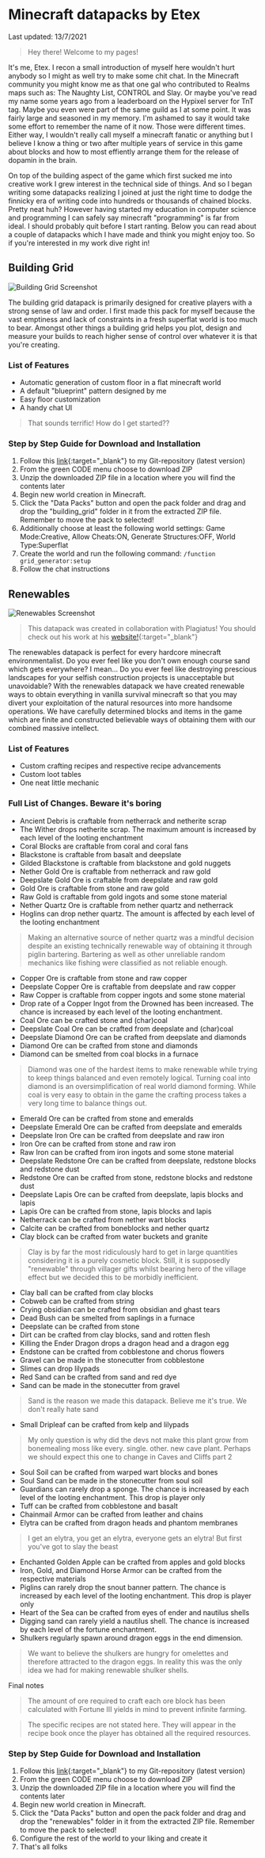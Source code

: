# Minecraft datapacks by Etex

Last updated: 13/7/2021

>Hey there!
>Welcome to my pages!

It's me, Etex. I recon a small introduction of myself here wouldn't hurt anybody so I might as well try to make some chit chat. In the Minecraft community you might know me as that one gal who contributed to Realms maps such as: The Naughty List, CONTROL and Slay. Or maybe you've read my name some years ago from a leaderboard on the Hypixel server for TnT tag. Maybe you even were part of the same guild as I at some point. It was fairly large and seasoned in my memory. I'm ashamed to say it would take some effort to remember the name of it now. Those were different times. Either way, I wouldn't really call myself a minecraft fanatic or anything but I believe I know a thing or two after multiple years of service in this game about blocks and how to most effiently arrange them for the release of dopamin in the brain.

On top of the building aspect of the game which first sucked me into creative work I grew interest in the technical side of things. And so I began writing some datapacks realizing I joined at just the right time to dodge the finnicky era of writing code into hundreds or thousands of chained blocks. Pretty neat huh? However having started my education in computer science and programming I can safely say minecraft "programming" is far from ideal. I should probably quit before I start ranting. Below you can read about a couple of datapacks which I have made and think you might enjoy too. So if you're interested in my work dive right in!

## Building Grid

![Building Grid Screenshot](https://github.com/Etex99/minecraft-datapacks/raw/gh-pages/images/building_grid.png)

The building grid datapack is primarily designed for creative players with a strong sense of law and order.
I first made this pack for myself because the vast emptiness and lack of constraints in a fresh superflat world is too much to bear.
Amongst other things a building grid helps you plot, design and measure your builds to reach higher sense of control over whatever it is that you're creating. 

### List of Features

* Automatic generation of custom floor in a flat minecraft world
* A default "blueprint" pattern designed by me
* Easy floor customization
* A handy chat UI

>That sounds terrific!
>How do I get started??

### Step by Step Guide for Download and Installation

1. Follow this [link](https://github.com/Etex99/minecraft-datapacks/tree/building-grid){:target="_blank"} to my Git-repository (latest version)
2. From the green CODE menu choose to download ZIP
3. Unzip the downloaded ZIP file in a location where you will find the contents later
4. Begin new world creation in Minecraft.
5. Click the "Data Packs" button and open the pack folder and drag and drop the "building_grid" folder in it from the extracted ZIP file. Remember to move the pack to selected!
6. Additionally choose at least the following world settings: Game Mode:Creative, Allow Cheats:ON, Generate Structures:OFF, World Type:Superflat
7. Create the world and run the following command: `/function grid_generator:setup`
8. Follow the chat instructions

## Renewables 

![Renewables Screenshot](https://github.com/Etex99/minecraft-datapacks/raw/gh-pages/images/renewables.png)

>This datapack was created in collaboration with Plagiatus!
>You should check out his work at his [website!](https://plagiatus.net/){:target="_blank"}

The renewables datapack is perfect for every hardcore minecraft environmentalist. Do you ever feel like you don't own enough course sand which gets everywhere? I mean... Do you ever feel like destroying prescious landscapes for your selfish construction projects is unacceptable but unavoidable? With the renewables datapack we have created renewable ways to obtain everything in vanilla survival minecraft so that you may divert your exploitation of the natural resources into more handsome operations. We have carefully determined blocks and items in the game which are finite and constructed believable ways of obtaining them with our combined massive intellect. 

### List of Features

* Custom crafting recipes and respective recipe advancements
* Custom loot tables
* One neat little mechanic

### Full List of Changes. Beware it's boring

* Ancient Debris is craftable from netherrack and netherite scrap
* The Wither drops netherite scrap. The maximum amount is increased by each level of the looting enchantment
* Coral Blocks are craftable from coral and coral fans
* Blackstone is craftable from basalt and deepslate
* Gilded Blackstone is craftable from blackstone and gold nuggets
* Nether Gold Ore is craftable from netherrack and raw gold
* Deepslate Gold Ore is craftable from deepslate and raw gold
* Gold Ore is craftable from stone and raw gold
* Raw Gold is craftable from gold ingots and some stone material
* Nether Quartz Ore is craftable from nether quartz and netherrack
* Hoglins can drop nether quartz. The amount is affected by each level of the looting enchantment

>Making an alternative source of nether quartz was a mindful decision despite an existing technically renewable way of obtaining it through piglin bartering. Bartering as well as other unreliable random mechanics like fishing were classified as not reliable enough. 

* Copper Ore is craftable from stone and raw copper
* Deepslate Copper Ore is craftable from deepslate and raw copper
* Raw Copper is craftable from copper ingots and some stone material
* Drop rate of a Copper Ingot from the Drowned has been increased. The chance is increased by each level of the looting enchantment.
* Coal Ore can be crafted stone and (char)coal
* Deepslate Coal Ore can be crafted from deepslate and (char)coal
* Deepslate Diamond Ore can be crafted from deepslate and diamonds
* Diamond Ore can be crafted from stone and diamonds
* Diamond can be smelted from coal blocks in a furnace

>Diamond was one of the hardest items to make renewable while trying to keep things balanced and even remotely logical. Turning coal into diamond is an oversimplification of real world diamond forming. While coal is very easy to obtain in the game the crafting process takes a very long time to balance things out.  

* Emerald Ore can be crafted from stone and emeralds
* Deepslate Emerald Ore can be crafted from deepslate and emeralds
* Deepslate Iron Ore can be crafted from deepslate and raw iron
* Iron Ore can be crafted from stone and raw iron
* Raw Iron can be crafted from iron ingots and some stone material
* Deepslate Redstone Ore can be crafted from deepslate, redstone blocks and redstone dust
* Redstone Ore can be crafted from stone, redstone blocks and redstone dust
* Deepslate Lapis Ore can be crafted from deepslate, lapis blocks and lapis
* Lapis Ore can be crafted from stone, lapis blocks and lapis
* Netherrack can be crafted from nether wart blocks
* Calcite can be crafted from boneblocks and nether quartz
* Clay block can be crafted from water buckets and granite

>Clay is by far the most ridiculously hard to get in large quantities considering it is a purely cosmetic block. Still, it is supposedly "renewable" through villager gifts whilst bearing hero of the village effect but we decided this to be morbidly inefficient.

* Clay ball can be crafted from clay blocks
* Cobweb can be crafted from string
* Crying obsidian can be crafted from obsidian and ghast tears
* Dead Bush can be smelted from saplings in a furnace
* Deepslate can be crafted from stone
* Dirt can be crafted from clay blocks, sand and rotten flesh
* Killing the Ender Dragon drops a dragon head and a dragon egg
* Endstone can be crafted from cobblestone and chorus flowers
* Gravel can be made in the stonecutter from cobblestone
* Slimes can drop lilypads
* Red Sand can be crafted from sand and red dye
* Sand can be made in the stonecutter from gravel

>Sand is the reason we made this datapack. Believe me it's true. We don't really hate sand

* Small Dripleaf can be crafted from kelp and lilypads

>My only question is why did the devs not make this plant grow from bonemealing moss like every. single. other. new cave plant. Perhaps we should expect this one to change in Caves and Cliffs part 2

* Soul Soil can be crafted from warped wart blocks and bones
* Soul Sand can be made in the stonecutter from soul soil
* Guardians can rarely drop a sponge. The chance is increased by each level of the looting enchantment. This drop is player only
* Tuff can be crafted from cobblestone and basalt
* Chainmail Armor can be crafted from leather and chains
* Elytra can be crafted from dragon heads and phantom membranes

>I get an elytra, you get an elytra, everyone gets an elytra! But first you've got to slay the beast

* Enchanted Golden Apple can be crafted from apples and gold blocks
* Iron, Gold, and Diamond Horse Armor can be crafted from the respective materials
* Piglins can rarely drop the snout banner pattern. The chance is increased by each level of the looting enchantment. This drop is player only
* Heart of the Sea can be crafted from eyes of ender and nautilus shells
* Digging sand can rarely yield a nautilus shell. The chance is increased by each level of the fortune enchantment.
* Shulkers regularly spawn around dragon eggs in the end dimension. 

>We want to believe the shulkers are hungry for omelettes and therefore attracted to the dragon eggs. In reality this was the only idea we had for making renewable shulker shells.

Final notes

>The amount of ore required to craft each ore block has been calculated with Fortune III yields in mind to prevent infinite farming.

>The specific recipes are not stated here. They will appear in the recipe book once the player has obtained all the required resources. 

### Step by Step Guide for Download and Installation

1. Follow this [link](https://github.com/Etex99/minecraft-datapacks/tree/renewables){:target="_blank"} to my Git-repository (latest version)
2. From the green CODE menu choose to download ZIP
3. Unzip the downloaded ZIP file in a location where you will find the contents later
4. Begin new world creation in Minecraft.
5. Click the "Data Packs" button and open the pack folder and drag and drop the "renewables" folder in it from the extracted ZIP file. Remember to move the pack to selected!
6. Configure the rest of the world to your liking and create it
7. That's all folks